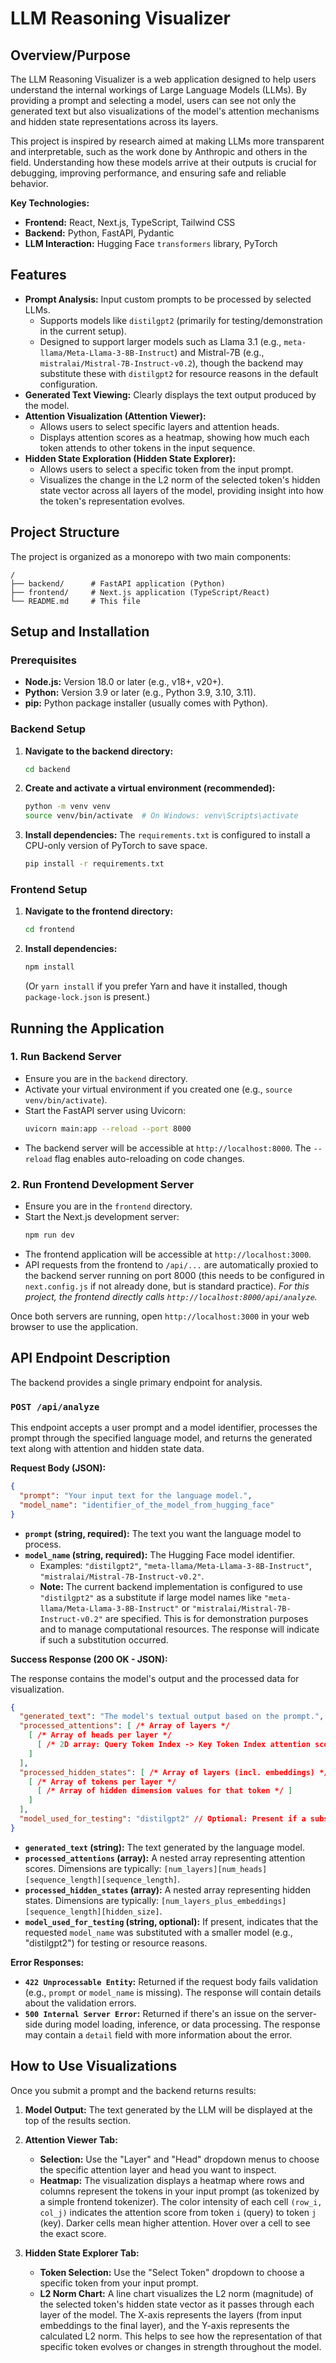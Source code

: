 # LLM Reasoning Visualizer

## Overview/Purpose

The LLM Reasoning Visualizer is a web application designed to help users understand the internal workings of Large Language Models (LLMs). By providing a prompt and selecting a model, users can see not only the generated text but also visualizations of the model's attention mechanisms and hidden state representations across its layers.

This project is inspired by research aimed at making LLMs more transparent and interpretable, such as the work done by Anthropic and others in the field. Understanding how these models arrive at their outputs is crucial for debugging, improving performance, and ensuring safe and reliable behavior.

**Key Technologies:**
*   **Frontend:** React, Next.js, TypeScript, Tailwind CSS
*   **Backend:** Python, FastAPI, Pydantic
*   **LLM Interaction:** Hugging Face `transformers` library, PyTorch

## Features

*   **Prompt Analysis:** Input custom prompts to be processed by selected LLMs.
    *   Supports models like `distilgpt2` (primarily for testing/demonstration in the current setup).
    *   Designed to support larger models such as Llama 3.1 (e.g., `meta-llama/Meta-Llama-3-8B-Instruct`) and Mistral-7B (e.g., `mistralai/Mistral-7B-Instruct-v0.2`), though the backend may substitute these with `distilgpt2` for resource reasons in the default configuration.
*   **Generated Text Viewing:** Clearly displays the text output produced by the model.
*   **Attention Visualization (Attention Viewer):**
    *   Allows users to select specific layers and attention heads.
    *   Displays attention scores as a heatmap, showing how much each token attends to other tokens in the input sequence.
*   **Hidden State Exploration (Hidden State Explorer):**
    *   Allows users to select a specific token from the input prompt.
    *   Visualizes the change in the L2 norm of the selected token's hidden state vector across all layers of the model, providing insight into how the token's representation evolves.

## Project Structure

The project is organized as a monorepo with two main components:

```
/
├── backend/      # FastAPI application (Python)
├── frontend/     # Next.js application (TypeScript/React)
└── README.md     # This file
```

## Setup and Installation

### Prerequisites

*   **Node.js:** Version 18.0 or later (e.g., v18+, v20+).
*   **Python:** Version 3.9 or later (e.g., Python 3.9, 3.10, 3.11).
*   **pip:** Python package installer (usually comes with Python).

### Backend Setup

1.  **Navigate to the backend directory:**
    ```bash
    cd backend
    ```
2.  **Create and activate a virtual environment (recommended):**
    ```bash
    python -m venv venv
    source venv/bin/activate  # On Windows: venv\Scripts\activate
    ```
3.  **Install dependencies:**
    The `requirements.txt` is configured to install a CPU-only version of PyTorch to save space.
    ```bash
    pip install -r requirements.txt
    ```

### Frontend Setup

1.  **Navigate to the frontend directory:**
    ```bash
    cd frontend
    ```
2.  **Install dependencies:**
    ```bash
    npm install
    ```
    (Or `yarn install` if you prefer Yarn and have it installed, though `package-lock.json` is present.)

## Running the Application

### 1. Run Backend Server

*   Ensure you are in the `backend` directory.
*   Activate your virtual environment if you created one (e.g., `source venv/bin/activate`).
*   Start the FastAPI server using Uvicorn:
    ```bash
    uvicorn main:app --reload --port 8000
    ```
*   The backend server will be accessible at `http://localhost:8000`. The `--reload` flag enables auto-reloading on code changes.

### 2. Run Frontend Development Server

*   Ensure you are in the `frontend` directory.
*   Start the Next.js development server:
    ```bash
    npm run dev
    ```
*   The frontend application will be accessible at `http://localhost:3000`.
*   API requests from the frontend to `/api/...` are automatically proxied to the backend server running on port 8000 (this needs to be configured in `next.config.js` if not already done, but is standard practice). *For this project, the frontend directly calls `http://localhost:8000/api/analyze`.*

Once both servers are running, open `http://localhost:3000` in your web browser to use the application.

## API Endpoint Description

The backend provides a single primary endpoint for analysis.

### `POST /api/analyze`

This endpoint accepts a user prompt and a model identifier, processes the prompt through the specified language model, and returns the generated text along with attention and hidden state data.

**Request Body (JSON):**

```json
{
  "prompt": "Your input text for the language model.",
  "model_name": "identifier_of_the_model_from_hugging_face"
}
```

*   **`prompt` (string, required):** The text you want the language model to process.
*   **`model_name` (string, required):** The Hugging Face model identifier.
    *   Examples: `"distilgpt2"`, `"meta-llama/Meta-Llama-3-8B-Instruct"`, `"mistralai/Mistral-7B-Instruct-v0.2"`.
    *   **Note:** The current backend implementation is configured to use `"distilgpt2"` as a substitute if large model names like `"meta-llama/Meta-Llama-3-8B-Instruct"` or `"mistralai/Mistral-7B-Instruct-v0.2"` are specified. This is for demonstration purposes and to manage computational resources. The response will indicate if such a substitution occurred.

**Success Response (200 OK - JSON):**

The response contains the model's output and the processed data for visualization.

```json
{
  "generated_text": "The model's textual output based on the prompt.",
  "processed_attentions": [ /* Array of layers */
    [ /* Array of heads per layer */
      [ /* 2D array: Query Token Index -> Key Token Index attention scores */ ]
    ]
  ],
  "processed_hidden_states": [ /* Array of layers (incl. embeddings) */
    [ /* Array of tokens per layer */
      [ /* Array of hidden dimension values for that token */ ]
    ]
  ],
  "model_used_for_testing": "distilgpt2" // Optional: Present if a substitution occurred
}
```

*   **`generated_text` (string):** The text generated by the language model.
*   **`processed_attentions` (array):** A nested array representing attention scores. Dimensions are typically: `[num_layers][num_heads][sequence_length][sequence_length]`.
*   **`processed_hidden_states` (array):** A nested array representing hidden states. Dimensions are typically: `[num_layers_plus_embeddings][sequence_length][hidden_size]`.
*   **`model_used_for_testing` (string, optional):** If present, indicates that the requested `model_name` was substituted with a smaller model (e.g., "distilgpt2") for testing or resource reasons.

**Error Responses:**

*   **`422 Unprocessable Entity`:** Returned if the request body fails validation (e.g., `prompt` or `model_name` is missing). The response will contain details about the validation errors.
*   **`500 Internal Server Error`:** Returned if there's an issue on the server-side during model loading, inference, or data processing. The response may contain a `detail` field with more information about the error.

## How to Use Visualizations

Once you submit a prompt and the backend returns results:

1.  **Model Output:** The text generated by the LLM will be displayed at the top of the results section.

2.  **Attention Viewer Tab:**
    *   **Selection:** Use the "Layer" and "Head" dropdown menus to choose the specific attention layer and head you want to inspect.
    *   **Heatmap:** The visualization displays a heatmap where rows and columns represent the tokens in your input prompt (as tokenized by a simple frontend tokenizer). The color intensity of each cell `(row_i, col_j)` indicates the attention score from token `i` (query) to token `j` (key). Darker cells mean higher attention. Hover over a cell to see the exact score.

3.  **Hidden State Explorer Tab:**
    *   **Token Selection:** Use the "Select Token" dropdown to choose a specific token from your input prompt.
    *   **L2 Norm Chart:** A line chart visualizes the L2 norm (magnitude) of the selected token's hidden state vector as it passes through each layer of the model. The X-axis represents the layers (from input embeddings to the final layer), and the Y-axis represents the calculated L2 norm. This helps to see how the representation of that specific token evolves or changes in strength throughout the model.
```
